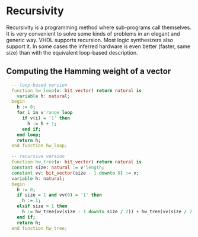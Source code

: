 <!--
Copyright (C) Telecom Paris
Copyright (C) Renaud Pacalet (renaud.pacalet@telecom-paris.fr)

This file must be used under the terms of the CeCILL. This source
file is licensed as described in the file COPYING, which you should
have received as part of this distribution. The terms are also
available at:
http://www.cecill.info/licences/Licence_CeCILL_V1.1-US.txt
-->

# Recursivity

Recursivity is a programming method where sub-programs call themselves. It is very convenient to solve some kinds of problems in an elegant and generic way. VHDL supports recursion. Most logic synthesizers also support it. In some cases the inferred hardware is even better (faster, same size) than with the equivalent loop-based description.

## Computing the Hamming weight of a vector

```vhdl
  -- loop-based version
  function hw_loop(v: bit_vector) return natural is
    variable h: natural;
  begin
    h := 0;
    for i in v'range loop
      if v(i) = '1' then
        h := h + 1;
      end if;
    end loop;
    return h;
  end function hw_loop;

  -- recursive version
  function hw_tree(v: bit_vector) return natural is
  constant size: natural := v'length;
  constant vv: bit_vector(size - 1 downto 0) := v;
  variable h: natural;
  begin
    h := 0;
    if size = 1 and vv(0) = '1' then
      h := 1;
    elsif size > 1 then
      h := hw_tree(vv(size - 1 downto size / 2)) + hw_tree(vv(size / 2 - 1 downto 0));
    end if;
    return h;
  end function hw_tree;
```

<!-- vim: set tabstop=4 softtabstop=4 shiftwidth=4 expandtab textwidth=0: -->
